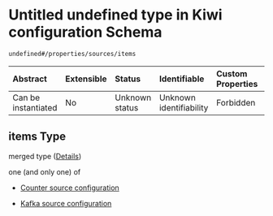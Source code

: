 # Untitled undefined type in Kiwi configuration Schema

```txt
undefined#/properties/sources/items
```



| Abstract            | Extensible | Status         | Identifiable            | Custom Properties | Additional Properties | Access Restrictions | Defined In                                                                      |
| :------------------ | :--------- | :------------- | :---------------------- | :---------------- | :-------------------- | :------------------ | :------------------------------------------------------------------------------ |
| Can be instantiated | No         | Unknown status | Unknown identifiability | Forbidden         | Allowed               | none                | [configuration.schema.json\*](configuration.schema.json "open original schema") |

## items Type

merged type ([Details](configuration-properties-sources-items.md))

one (and only one) of

*   [Counter source configuration](configuration-properties-sources-items-oneof-counter-source-configuration.md "check type definition")

*   [Kafka source configuration](configuration-properties-sources-items-oneof-kafka-source-configuration.md "check type definition")
